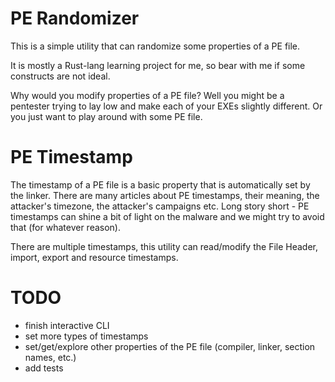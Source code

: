 # PE Randomizer

This is a simple utility that can randomize some properties of a PE file.

It is mostly a Rust-lang learning project for me, so bear with me if some constructs are not ideal.

Why would you modify properties of a PE file?
Well you might be a pentester trying to lay low and make each of your EXEs slightly different.
Or you just want to play around with some PE file.

# PE Timestamp

The timestamp of a PE file is a basic property that is automatically set by the linker.
There are many articles about PE timestamps, their meaning, the attacker's timezone, the attacker's campaigns etc.
Long story short - PE timestamps can shine a bit of light on the malware and we might try to avoid that (for whatever reason).

There are multiple timestamps, this utility can read/modify the File Header, import, export and resource timestamps.

# TODO

* finish interactive CLI
* set more types of timestamps
* set/get/explore other properties of the PE file (compiler, linker, section names, etc.)
* add tests